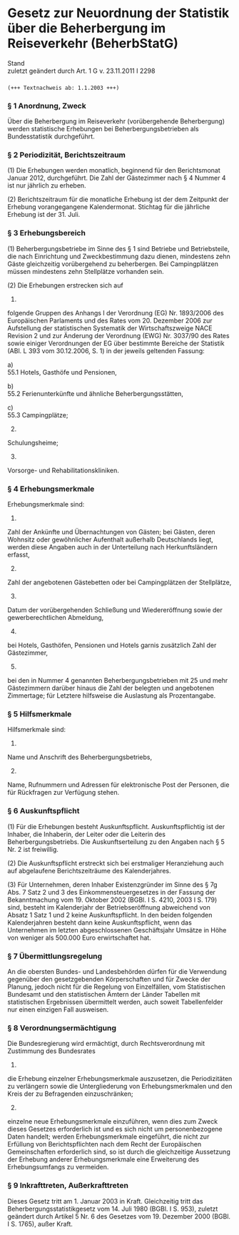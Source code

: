 Gesetz zur Neuordnung der Statistik über die Beherbergung im Reiseverkehr (BeherbStatG)
=======================================================================================

Stand  
zuletzt geändert durch Art. 1 G v. 23.11.2011 I 2298

### 

```
(+++ Textnachweis ab: 1.1.2003 +++)
```

### § 1 Anordnung, Zweck

Über die Beherbergung im Reiseverkehr (vorübergehende Beherbergung) werden statistische Erhebungen bei Beherbergungsbetrieben als Bundesstatistik durchgeführt.

### § 2 Periodizität, Berichtszeitraum

(1) Die Erhebungen werden monatlich, beginnend für den Berichtsmonat Januar 2012, durchgeführt. Die Zahl der Gästezimmer nach § 4 Nummer 4 ist nur jährlich zu erheben.

(2) Berichtszeitraum für die monatliche Erhebung ist der dem Zeitpunkt der Erhebung vorangegangene Kalendermonat. Stichtag für die jährliche Erhebung ist der 31. Juli.

### § 3 Erhebungsbereich

(1) Beherbergungsbetriebe im Sinne des § 1 sind Betriebe und Betriebsteile, die nach Einrichtung und Zweckbestimmung dazu dienen, mindestens zehn Gäste gleichzeitig vorübergehend zu beherbergen. Bei Campingplätzen müssen mindestens zehn Stellplätze vorhanden sein.

(2) Die Erhebungen erstrecken sich auf

1.  
folgende Gruppen des Anhangs I der Verordnung (EG) Nr. 1893/2006 des Europäischen Parlaments und des Rates vom 20. Dezember 2006 zur Aufstellung der statistischen Systematik der Wirtschaftszweige NACE Revision 2 und zur Änderung der Verordnung (EWG) Nr. 3037/90 des Rates sowie einiger Verordnungen der EG über bestimmte Bereiche der Statistik (ABl. L 393 vom 30.12.2006, S. 1) in der jeweils geltenden Fassung:

a)  
55.1 Hotels, Gasthöfe und Pensionen,

b)  
55.2 Ferienunterkünfte und ähnliche Beherbergungsstätten,

c)  
55.3 Campingplätze;

2.  
Schulungsheime;

3.  
Vorsorge- und Rehabilitationskliniken.

### § 4 Erhebungsmerkmale

Erhebungsmerkmale sind:

1.  
Zahl der Ankünfte und Übernachtungen von Gästen; bei Gästen, deren Wohnsitz oder gewöhnlicher Aufenthalt außerhalb Deutschlands liegt, werden diese Angaben auch in der Unterteilung nach Herkunftsländern erfasst,

2.  
Zahl der angebotenen Gästebetten oder bei Campingplätzen der Stellplätze,

3.  
Datum der vorübergehenden Schließung und Wiedereröffnung sowie der gewerberechtlichen Abmeldung,

4.  
bei Hotels, Gasthöfen, Pensionen und Hotels garnis zusätzlich Zahl der Gästezimmer,

5.  
bei den in Nummer 4 genannten Beherbergungsbetrieben mit 25 und mehr Gästezimmern darüber hinaus die Zahl der belegten und angebotenen Zimmertage; für Letztere hilfsweise die Auslastung als Prozentangabe.

### § 5 Hilfsmerkmale

Hilfsmerkmale sind:

1.  
Name und Anschrift des Beherbergungsbetriebs,

2.  
Name, Rufnummern und Adressen für elektronische Post der Personen, die für Rückfragen zur Verfügung stehen.

### § 6 Auskunftspflicht

(1) Für die Erhebungen besteht Auskunftspflicht. Auskunftspflichtig ist der Inhaber, die Inhaberin, der Leiter oder die Leiterin des Beherbergungsbetriebs. Die Auskunftserteilung zu den Angaben nach § 5 Nr. 2 ist freiwillig.

(2) Die Auskunftspflicht erstreckt sich bei erstmaliger Heranziehung auch auf abgelaufene Berichtszeiträume des Kalenderjahres.

(3) Für Unternehmen, deren Inhaber Existenzgründer im Sinne des § 7g Abs. 7 Satz 2 und 3 des Einkommensteuergesetzes in der Fassung der Bekanntmachung vom 19. Oktober 2002 (BGBl. I S. 4210, 2003 I S. 179) sind, besteht im Kalenderjahr der Betriebseröffnung abweichend von Absatz 1 Satz 1 und 2 keine Auskunftspflicht. In den beiden folgenden Kalenderjahren besteht dann keine Auskunftspflicht, wenn das Unternehmen im letzten abgeschlossenen Geschäftsjahr Umsätze in Höhe von weniger als 500.000 Euro erwirtschaftet hat.

### § 7 Übermittlungsregelung

An die obersten Bundes- und Landesbehörden dürfen für die Verwendung gegenüber den gesetzgebenden Körperschaften und für Zwecke der Planung, jedoch nicht für die Regelung von Einzelfällen, vom Statistischen Bundesamt und den statistischen Ämtern der Länder Tabellen mit statistischen Ergebnissen übermittelt werden, auch soweit Tabellenfelder nur einen einzigen Fall ausweisen.

### § 8 Verordnungsermächtigung

Die Bundesregierung wird ermächtigt, durch Rechtsverordnung mit Zustimmung des Bundesrates

1.  
die Erhebung einzelner Erhebungsmerkmale auszusetzen, die Periodizitäten zu verlängern sowie die Untergliederung von Erhebungsmerkmalen und den Kreis der zu Befragenden einzuschränken;

2.  
einzelne neue Erhebungsmerkmale einzuführen, wenn dies zum Zweck dieses Gesetzes erforderlich ist und es sich nicht um personenbezogene Daten handelt; werden Erhebungsmerkmale eingeführt, die nicht zur Erfüllung von Berichtspflichten nach dem Recht der Europäischen Gemeinschaften erforderlich sind, so ist durch die gleichzeitige Aussetzung der Erhebung anderer Erhebungsmerkmale eine Erweiterung des Erhebungsumfangs zu vermeiden.

### § 9 Inkrafttreten, Außerkrafttreten

Dieses Gesetz tritt am 1. Januar 2003 in Kraft. Gleichzeitig tritt das Beherbergungsstatistikgesetz vom 14. Juli 1980 (BGBl. I S. 953), zuletzt geändert durch Artikel 5 Nr. 6 des Gesetzes vom 19. Dezember 2000 (BGBl. I S. 1765), außer Kraft.

